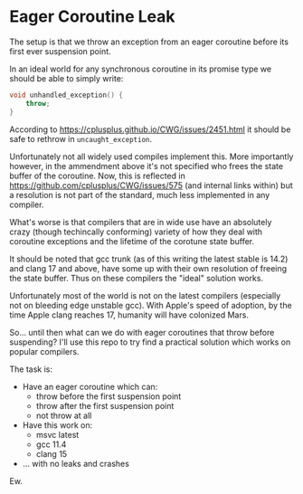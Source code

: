 # Eager Coroutine Leak

The setup is that we throw an exception from an eager coroutine before its first ever suspension point.

In an ideal world for any synchronous coroutine in its promise type we should be able to simply write:

```cpp
void unhandled_exception() {
    throw;
}
```

According to https://cplusplus.github.io/CWG/issues/2451.html it should be safe to rethrow in `uncaught_exception`. 

Unfortunately not all widely used compiles implement this. More importantly however, in the ammendment above it's not specified who frees the state buffer of the coroutine. Now, this is reflected in https://github.com/cplusplus/CWG/issues/575 (and internal links within) but a resolution is not part of the standard, much less implemented in any compiler.

What's worse is that compilers that are in wide use have an absolutely crazy (though techincally conforming) variety of how they deal with coroutine exceptions and the lifetime of the corotune state buffer.

It should be noted that gcc trunk (as of this writing the latest stable is 14.2) and clang 17 and above, have some up with their own resolution of freeing the state buffer. Thus on these compilers the "ideal" solution works.

Unfortunately most of the world is not on the latest compilers (especially not on bleeding edge unstable gcc). With Apple's speed of adoption, by the time Apple clang reaches 17, humanity will have colonized Mars.

So... until then what can we do with eager coroutines that throw before suspending? I'll use this repo to try find a practical solution which works on popular compilers.

The task is: 

* Have an eager coroutine which can:
    * throw before the first suspension point
    * throw after the first suspension point
    * not throw at all
* Have this work on:
    * msvc latest
    * gcc 11.4
    * clang 15
* ... with no leaks and crashes

Ew.
